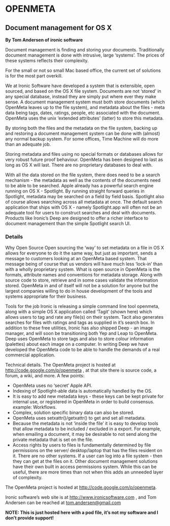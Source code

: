 # OPENMETA
## Document management for OS X

**By Tom Andersen of ironic software**

Document management is finding and storing your documents. Traditionally document management is done with intrusive, large ‘systems’. The prices of these systems reflects their complexity.

For the small or not so small Mac based office, the current set of solutions is for the most part overkill.

We at Ironic Software have developed a system that is extensible, open sourced, and based on the OS X file system. Documents are not ‘stored’ in any special database, instead they are simply put where ever they make sense. A document management system must both store documents (which OpenMeta leaves up to the file system), and metadata about the files - meta data being tags, dates, ratings, people, etc associated with the document. OpenMeta uses the unix ‘extended attributes’ (latter) to store this metadata.

By storing both the files and the metadata on the file system, backing up and restoring a document management system can be done with (almost) any normal backup system. For some offices,
Time Machine will do more than an adequate job.

Storing metadata and files using no special formats or databases allows for very robust future proof behaviour. OpenMeta has been designed to last as long as OS X will last. There are no proprietary databases to deal with.

With all the data stored on the file system, there does need to be a search mechanism - the metadata as well as the contents of the documents need to be able to be searched. Apple already has a powerful search engine running on OS X - Spotlight. By running straight forward queries in Spotlight, metadata may be searched on a field by field basis. Spotlight also of course allows searching across all metadata at once. The default search application that ships with OS X - namely Spotlight.app will often not be an adequate tool for users to construct searches and deal with documents. Products like Ironic’s Deep are designed to offer a richer interface to document management than the simple Spotlight search UI.

### Details

Why Open Source
Open sourcing the ‘way’ to set metadata on a file in OS X allows for everyone to do it the same way, but just as important, sends a message to customers looking at an OpenMeta based system. That message being of course that us vendors will have much less ‘lock-in’ than with a wholly proprietary system. What is open source in OpenMeta is the formats, attribute names and conventions for metadata storage. Along with source code to store, retrieve and in some cases validate the information stored. OpenMeta in and of itself will not be a solution for anyone but the largest companies willing to do in house development of the tools and systems appropriate for their business.

Tools for the job
Ironic is releasing a simple command line tool openmeta, along with a simple OS X application called ‘Tagit’ (shown here) which allows users to tag and rate any file(s) on their system. Tacit also generates searches for files with ratings and tags as supplied in it’s search box.
In addition to these free utilities, Ironic has also shipped Deep - an image manager, and will soon be transitioning both Yep and Leap to OpenMeta. Deep uses OpenMeta to store tags and also to store colour information (palettes) about each image on a computer. In writing Deep we have developed the OpenMeta code to be able to handle the demands of a real commercial application.

Technical details.
The OpenMeta project is hosted at http://code.google.com/p/openmeta , at that site there is source code, a forum, a wiki, and more. A few points:
* OpenMeta uses no ‘secret’ Apple API.
* Indexing of Spotlight-able data is automatically handled by the OS.
* It is easy to add new metadata keys - these keys can be kept private for internal use, or registered in OpenMeta in order to build consensus. example: Workflows.
* Complex, solution specific binary data can also be stored.
* OpenMeta uses setxattr()/getxattr() to get and set all metadata.
* Because the metadata is not ‘inside the file’ it is easy to develop tools that allow metadata to be
included / excluded in a export. For example, when emailing a document, it may be desirable to not send along the private metadata that is set on the file.
* Access rights by users to files is fundamentally determined by file permissions on the server/ desktop/laptop that has the files resident on it. There are no other systems. If a user can log into a file system - then they can get at the files on it. Other document management solutions have their own built in access permissions system. While this can be useful, there are more times than not when this adds an unneeded layer of complexity.

The OpenMeta project is hosted at http://code.google.com/p/openmeta.

Ironic software’s web site is at http://www.ironicsoftware.com , and Tom Andersen can be reached at tom.andersen@gmail.com


**NOTE: This is just hosted here with a pod file, it’s not my software and I don’t provide support!**